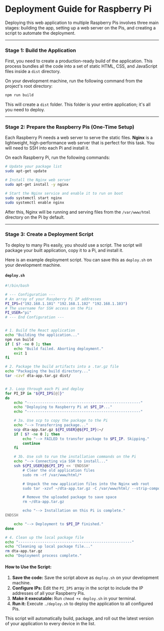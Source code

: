 # Deployment Guide for Raspberry Pi

Deploying this web application to multiple Raspberry Pis involves three main stages: building the app, setting up a web server on the Pis, and creating a script to automate the deployment.

---

### Stage 1: Build the Application

First, you need to create a production-ready build of the application. This process bundles all the code into a set of static HTML, CSS, and JavaScript files inside a `dist` directory.

On your development machine, run the following command from the project's root directory:

```bash
npm run build
```

This will create a `dist` folder. This folder is your entire application; it's all you need to deploy.

---

### Stage 2: Prepare the Raspberry Pis (One-Time Setup)

Each Raspberry Pi needs a web server to serve the static files. **Nginx** is a lightweight, high-performance web server that is perfect for this task. You will need to SSH into each Pi and install it.

On each Raspberry Pi, run the following commands:

```bash
# Update your package list
sudo apt-get update

# Install the Nginx web server
sudo apt-get install -y nginx

# Start the Nginx service and enable it to run on boot
sudo systemctl start nginx
sudo systemctl enable nginx
```

After this, Nginx will be running and serving files from the `/var/www/html` directory on the Pi by default.

---

### Stage 3: Create a Deployment Script

To deploy to many Pis easily, you should use a script. The script will package your built application, copy it to a Pi, and install it.

Here is an example deployment script. You can save this as `deploy.sh` on your development machine.

#### `deploy.sh`
```bash
#!/bin/bash

# --- Configuration ---
# An array of your Raspberry Pi IP addresses
PI_IPS=("192.168.1.101" "192.168.1.102" "192.168.1.103")
# The username for SSH access on the Pis
PI_USER="pi"
# --- End Configuration ---


# 1. Build the React application
echo "Building the application..."
npm run build
if [ $? -ne 0 ]; then
    echo "Build failed. Aborting deployment."
    exit 1
fi

# 2. Package the build artifacts into a .tar.gz file
echo "Packaging the build directory..."
tar -czvf dta-app.tar.gz dist/


# 3. Loop through each Pi and deploy
for PI_IP in "${PI_IPS[@]}"
do
    echo "----------------------------------------------------"
    echo "Deploying to Raspberry Pi at $PI_IP..."
    echo "----------------------------------------------------"

    # 3a. Use scp to copy the package to the Pi
    echo "--> Transferring package..."
    scp dta-app.tar.gz ${PI_USER}@${PI_IP}:~/
    if [ $? -ne 0 ]; then
        echo "--> FAILED to transfer package to $PI_IP. Skipping."
        continue
    fi

    # 3b. Use ssh to run the installation commands on the Pi
    echo "--> Connecting via SSH to install..."
    ssh ${PI_USER}@${PI_IP} << 'ENDSSH'
        # Clear the old application files
        sudo rm -rf /var/www/html/*

        # Unpack the new application files into the Nginx web root
        sudo tar -xzvf ~/dta-app.tar.gz -C /var/www/html/ --strip-components=1

        # Remove the uploaded package to save space
        rm ~/dta-app.tar.gz

        echo "--> Installation on this Pi is complete."
ENDSSH

    echo "--> Deployment to $PI_IP finished."
done

# 4. Clean up the local package file
echo "----------------------------------------------------"
echo "Cleaning up local package file..."
rm dta-app.tar.gz
echo "Deployment process complete."
```

#### How to Use the Script:

1.  **Save the code:** Save the script above as `deploy.sh` on your development machine.
2.  **Configure IPs:** Edit the `PI_IPS` array in the script to include the IP addresses of all your Raspberry Pis.
3.  **Make it executable:** Run `chmod +x deploy.sh` in your terminal.
4.  **Run it:** Execute `./deploy.sh` to deploy the application to all configured Pis.

This script will automatically build, package, and roll out the latest version of your application to every device in the list.
